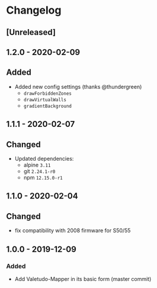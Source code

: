 # Changelog

## [Unreleased]


## 1.2.0 - 2020-02-09

## Added
* Added new config settings (thanks @thundergreen)
  * `drawForbiddenZones`
  * `drawVirtualWalls`
  * `gradientBackground`


## 1.1.1 - 2020-02-07

## Changed
* Updated dependencies:
  * alpine `3.11`
  * git `2.24.1-r0`
  * npm `12.15.0-r1`


## 1.1.0 - 2020-02-04

## Changed
* fix compatibility with 2008 firmware for S50/55


## 1.0.0 - 2019-12-09

### Added
* Add Valetudo-Mapper in its basic form (master commit)
